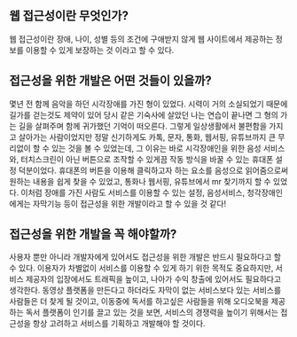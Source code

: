 ## 웹 접근성이란 무엇인가?

웹 접근성이란 장애, 나이, 성별 등의 조건에 구애받지 않게 웹 사이트에서 제공하는 정보를 이용할 수 있게 보장하는 것 이라고 할 수 있다.

## 접근성을 위한 개발은 어떤 것들이 있을까?

몇년 전 함께 음악을 하던 시각장애를 가진 형이 있었다. 시력이 거의 소실되었기 때문에 길가를 걷는것도 제약이 있어 당시 같은 기숙사에 살았던 나는 연습이 끝나면 그 형의 가는 길을 살펴주며 함께 귀가했던 기억이 떠오른다.
그렇게 일상생활에서 불편함을 가지고 살아가는 사람이었지만 정말 신기하게도 카톡, 문자, 통화, 웹서핑, 유튜브까지 큰 무리없이 할 수 있는 것을 볼 수 있었는데, 그 이유는 바로 시각장애인을 위한 음성 서비스와, 터치스크린이 아닌 버튼으로 조작할 수 있게끔 작동 방식을 바꿀 수 있는 휴대폰 설정 덕분이었다.
휴대폰의 버튼을 이용해 클릭하고자 하는 요소를 음성으로 읽어줌으로써 원하는 내용을 쉽게 찾을 수 있었고, 통화나 웹서핑, 유튜브에서 mr 찾기까지 할 수 있었다.
이처럼 장애를 가진 사람도 서비스를 이용할 수 있는 설정, 음성서비스, 청각장애인에게는 자막기능 등이 접근성을 위한 개발이라고 할 수 있을 것 같다!

## 접근성을 위한 개발을 꼭 해야할까?

사용자 뿐만 아니라 개발자에게 있어서도 접근성을 위한 개발은 반드시 필요하다고 할 수 있다. 이용자가 차별없이 서비스를 이용할 수 있게 하기 위한 목적도 중요하지만, 서비스 제공자의 입장에서도 트래픽을 높이고, 나아가 수익 창출에 있어서도 필요하다고 생각한다.
동영상 플랫폼을 만든다고 하더라도 자막이 없는 서비스보다 있는 서비스를 사람들은 더 찾게 될 것이고, 이동중에 독서를 하고싶은 사람들을 위해 오디오북을 제공하는 독서 플랫폼이 인기를 끌고 있는 것을 보면, 서비스의 경쟁력을 높이기 위해서는 접근성을 항상 고려하고 서비스를 기획하고 개발해야 할 것이다.
